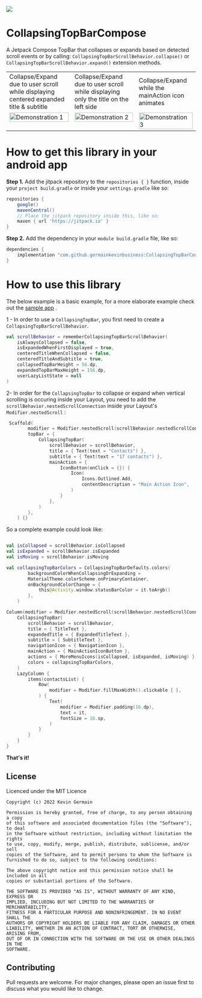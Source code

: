 [![](https://jitpack.io/v/germainkevinbusiness/CollapsingTopBarCompose.svg)](https://jitpack.io/#germainkevinbusiness/CollapsingTopBarCompose)

# CollapsingTopBarCompose

A Jetpack Compose TopBar that collapses or expands based on detected scroll events or by calling:
```CollapsingTopBarScrollBehavior.collapse()``` or ```CollapsingTopBarScrollBehavior.expand()```
extension methods.

<table>
  <tr>
    <td>Collapse/Expand due to user scroll while displaying centered expanded title & subtitle</td>
    <td>Collapse/Expand due to user scroll while displaying only the title on the left side</td>
    <td>Collapse/Expand while the mainAction icon animates</td>
  </tr>
  <tr>
    <td valign="top"><img src="https://user-images.githubusercontent.com/83923717/170046931-3f9cf06e-9476-4ea1-a932-34d3197a47df.gif" alt="Demonstration 1" width="100%" height="auto"/></td>
    <td valign="top"><img src="https://user-images.githubusercontent.com/83923717/170043487-5e78724b-bd66-4617-b703-624281d49c2a.gif" alt="Demonstration 2" width="100%" height="auto"/></td>
    <td valign="top"><img src="https://user-images.githubusercontent.com/83923717/196091667-c8a48a32-aa66-4e71-afc7-7bbd247d5ee3.gif" alt="Demonstration 3" width="100%" height="auto"/></td>
  </tr>
 </table> 

# How to get this library in your android app

**Step 1.** Add the jitpack repository to the ``repositories { }``  function, inside
your ``project build.gradle`` or inside your ``settings.gradle`` like so:

```groovy
repositories {
    google()
    mavenCentral()
    // Place the jitpack repository inside this, like so:
    maven { url 'https://jitpack.io' }
}
```

**Step 2.** Add the dependency in your ``` module build.gradle ``` file, like so:

```groovy
dependencies {
    implementation "com.github.germainkevinbusiness:CollapsingTopBarCompose:1.1.2-rc01"
}
```

# How to use this library

The below example is a basic example, for a more elaborate example check out
the [sample app](https://github.com/germainkevinbusiness/CollapsingTopBarCompose/blob/master/app/src/main/java/com/germainkevin/collapsingtopbarcompose/MainActivity.kt)
.


1 - In order to use a ```CollapsingTopBar```, you first need to create a ```CollapsingTopBarScrollBehavior```.

```kotlin
val scrollBehavior = rememberCollapsingTopBarScrollBehavior(
    isAlwaysCollapsed = false,
    isExpandedWhenFirstDisplayed = true,
    centeredTitleWhenCollapsed = false,
    centeredTitleAndSubtitle = true,
    collapsedTopBarHeight = 56.dp,
    expandedTopBarMaxHeight = 156.dp,
    userLazyListState = null
)
```

2-  In order for the ```CollapsingTopBar``` to collapse or expand when vertical scrolling is occuring inside your Layout, you need to add the ```scrollBehavior.nestedScrollConnection``` inside your Layout's ```Modifier.nestedScroll``` :

```kotlin
 Scaffold(
        modifier = Modifier.nestedScroll(scrollBehavior.nestedScrollConnection),
        topBar = {
            CollapsingTopBar(
                scrollBehavior = scrollBehavior,
                title = { Text(text = "Contacts") },
                subtitle = { Text(text = "17 contacts") },
                mainAction = {
                    IconButton(onClick = {}) {
                        Icon(
                            Icons.Outlined.Add,
                            contentDescription = "Main Action Icon",
                        )
                    }
                },
            )
        },
    ) {}
```

So a complete example could look like:

```kotlin

val isCollapsed = scrollBehavior.isCollapsed
val isExpanded = scrollBehavior.isExpanded
val isMoving = scrollBehavior.isMoving

val collapsingTopBarColors = CollapsingTopBarDefaults.colors(
        backgroundColorWhenCollapsingOrExpanding = 
        MaterialTheme.colorScheme.onPrimaryContainer,
        onBackgroundColorChange = {
            this@Activity.window.statusBarColor = it.toArgb()
        },
    )

Column(modifier = Modifier.nestedScroll(scrollBehavior.nestedScrollConnection)) {
    CollapsingTopBar(
        scrollBehavior = scrollBehavior,
        title = { TitleText },
        expandedTitle = { ExpandedTitleText },
        subtitle = { SubtitleText },
        navigationIcon = { NavigationIcon },
        mainAction = { MainActionIconButton },
        actions = { MoreMenuIcons(isCollapsed, isExpanded, isMoving) },
        colors = collapsingTopBarColors,
    )
    LazyColumn {
        items(contactsList) {
            Row(
                modifier = Modifier.fillMaxWidth().clickable { },
            ) {
                Text(
                    modifier = Modifier.padding(16.dp),
                    text = it,
                    fontSize = 16.sp,
                )
            }
        }
    }
}
```

**That's it!**

## License

Licenced under the MIT Licence

```
Copyright (c) 2022 Kevin Germain

Permission is hereby granted, free of charge, to any person obtaining a copy
of this software and associated documentation files (the "Software"), to deal
in the Software without restriction, including without limitation the rights
to use, copy, modify, merge, publish, distribute, sublicense, and/or sell
copies of the Software, and to permit persons to whom the Software is
furnished to do so, subject to the following conditions:

The above copyright notice and this permission notice shall be included in all
copies or substantial portions of the Software.

THE SOFTWARE IS PROVIDED "AS IS", WITHOUT WARRANTY OF ANY KIND, EXPRESS OR
IMPLIED, INCLUDING BUT NOT LIMITED TO THE WARRANTIES OF MERCHANTABILITY,
FITNESS FOR A PARTICULAR PURPOSE AND NONINFRINGEMENT. IN NO EVENT SHALL THE
AUTHORS OR COPYRIGHT HOLDERS BE LIABLE FOR ANY CLAIM, DAMAGES OR OTHER
LIABILITY, WHETHER IN AN ACTION OF CONTRACT, TORT OR OTHERWISE, ARISING FROM,
OUT OF OR IN CONNECTION WITH THE SOFTWARE OR THE USE OR OTHER DEALINGS IN THE
SOFTWARE.
```

## Contributing

Pull requests are welcome. For major changes, please open an issue first to discuss what you would
like to change.

